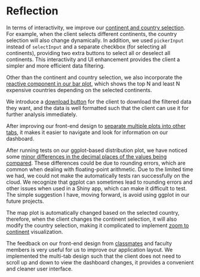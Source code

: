 # Reflection

In terms of interactivity, we improve our [continent and country selection](https://github.com/UBC-MDS/Student_Living_Guide/issues/62). For example, when the client selects different continents, the country selection will also change dynamically. In addition, we used `pickerInput` instead of `selectInput` and a separate checkbox (for selecting all continents), providing two extra buttons to select all or deselect all continents. This interactivity and UI enhancement provides the client a simpler and more efficient data filtering.

Other than the continent and country selection, we also incorporate the [reactive component in our bar plot](https://github.com/UBC-MDS/Student_Living_Guide/issues/61), which shows the top N and least N expensive countries depending on the selected continents.

We introduce a [download button](https://github.com/UBC-MDS/Student_Living_Guide/issues/60) for the client to download the filtered data they want, and the data is well formatted such that the client can use it for further analysis immediately.

After improving our front-end design to [separate multiple plots into other tabs](https://github.com/UBC-MDS/Student_Living_Guide/pull/73), it makes it easier to navigate and look for information on our dashboard. 

After running tests on our ggplot-based distribution plot, we have noticed some [minor differences in the decimal places of the values being compared](https://github.com/UBC-MDS/Student_Living_Guide/actions/runs/4453316711/jobs/7821738817). These differences could be due to rounding errors, which are common when dealing with floating-point arithmetic. Due to the limited time we had, we could not make the automatically tests ran successfully on the cloud. We recognize that ggplot can sometimes lead to rounding errors and other issues when used in a Shiny app, which can make it difficult to test. The simple suggestion I have, moving forward, is avoid using ggplot in our future projects.

The map plot is automatically changed based on the selected country, therefore, when the client changes the continent selection, it will also modify the country selection, making it complicated to implement [zoom to continent](https://github.ubc.ca/fdandrea/532-peer-review/issues/15#issuecomment-23035) visualization.

The feedback on our front-end design from [classmates](https://github.ubc.ca/fdandrea/532-peer-review/issues/15#issuecomment-22995) and faculty members is very useful for us to improve our application layout. We implemented the multi-tab design such that the client does not need to scroll up and down to view the dashboard changes, it provides a convenient and cleaner user interface.
